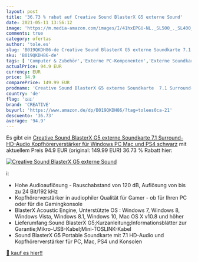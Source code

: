 ```yaml
---
layout: post
title: '36.73 % rabat auf Creative Sound BlasterX G5 externe Sound'
date: 2021-05-11 13:56:12
image: 'https://m.media-amazon.com/images/I/41hxEPGU-NL._SL500_._SL400_.jpg'
comments: true
category: ofertas
author: 'tole.es'
slug: 'B019QKDH86-de Creative Sound BlasterX G5 externe Soundkarte 7.1...'
sku: 'B019QKDH86-de'
tags: [ 'Computer & Zubehör','Externe PC-Komponenten','Externe Soundkarten','Komponenten & Ersatzteile','creative', ]
actualPrice: 94.9 EUR
currency: EUR
price: 94.9
comparePrice: 149.99 EUR
prodname: 'Creative Sound BlasterX G5 externe Soundkarte  7.1 Surround-HD-Audio  Kopfhörerverstärker für Windows PC  Mac und PS4  schwarz'
country: 'de'
flag: '🇩🇪'
brand: 'CREATIVE'
buyurl: 'https://www.amazon.de/dp/B019QKDH86/?tag=tolees0ca-21'
descuento: '36.73'
average: '94.9'
---
```


Es gibt ein [Creative Sound BlasterX G5 externe Soundkarte  7.1 Surround-HD-Audio  Kopfhörerverstärker für Windows PC  Mac und PS4  schwarz](https://www.amazon.de/dp/B019QKDH86/?tag=tolees0ca-21) mit aktuellem Preis 94.9 EUR (original: 149.99 EUR) 36.73 % Rabatt hier:

[![Creative Sound BlasterX G5 externe Sound](https://m.media-amazon.com/images/I/41hxEPGU-NL._SL500_._SL400_.jpg)](https://www.amazon.de/dp/B019QKDH86/?tag=tolees0ca-21)

ℹ️:

- Hohe Audioauflösung - Rauschabstand von 120 dB, Auflösung von bis zu 24 Bit/192 kHz
- Kopfhörerverstärker in audiophiler Qualität für Gamer - ob für Ihren PC oder für die Gamingkonsole
- BlasterX Acoustic Engine, Unterstützte OS : Windows 7, Windows 8, Windows Vista, Windows 8.1, Windows 10, Mac OS X v10.8 und höher
- Lieferumfang:Sound BlasterX G5;Kurzanleitung;Informationsblätter zur Garantie;Mikro-USB-Kabel;Mini-TOSLINK-Kabel
- Sound BlasterX G5 Portable Soundkarte mit 7.1 HD-Audio und Kopfhörerverstärker für PC, Mac, PS4 und Konsolen

[🛒 kauf es hier!!](https://www.amazon.de/dp/B019QKDH86/?tag=tolees0ca-21)
